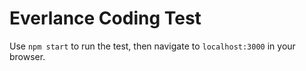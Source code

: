 # Everlance Coding Test

Use `npm start` to run the test, then navigate to `localhost:3000` in your browser.